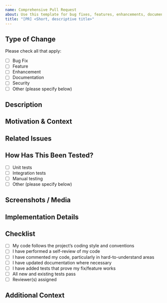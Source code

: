 ```yaml
---
name: Comprehensive Pull Request
about: Use this template for bug fixes, features, enhancements, documentation, or security updates.
title: "[PR] <Short, descriptive title>"
---
```


## Type of Change

Please check all that apply:
- [ ] Bug Fix
- [ ] Feature
- [ ] Enhancement
- [ ] Documentation
- [ ] Security
- [ ] Other (please specify below)

## Description

<!-- Provide a detailed description of your changes and the problem they solve. Be sure to reference any related issues. -->

## Motivation & Context

<!-- Why is this change necessary? What problem does it address? Link to issues, discussions, or feature requests when possible. -->

## Related Issues

<!-- List all related issues or pull requests (e.g. Fixes #123, Closes #456). -->

## How Has This Been Tested?

- [ ] Unit tests
- [ ] Integration tests
- [ ] Manual testing
- [ ] Other (please specify below)

<!-- Describe the testing steps you followed and results. Include setup instructions if applicable. -->

## Screenshots / Media

<!-- Attach screenshots, videos, or logs that demonstrate your change. -->

## Implementation Details
<!-- Details of changes ---->

## Checklist

- [ ] My code follows the project’s coding style and conventions
- [ ] I have performed a self-review of my code
- [ ] I have commented my code, particularly in hard-to-understand areas
- [ ] I have updated documentation where necessary
- [ ] I have added tests that prove my fix/feature works
- [ ] All new and existing tests pass
- [ ] Reviewer(s) assigned

## Additional Context

<!-- Add any other relevant information, context, or screenshots. -->
